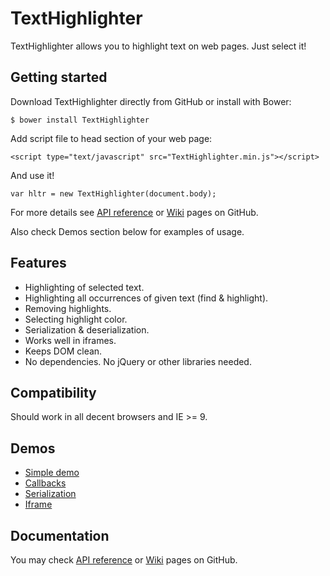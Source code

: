 # TextHighlighter

TextHighlighter allows you to highlight text on web pages. Just select it!

## Getting started

Download TextHighlighter directly from GitHub or install with Bower:

```
$ bower install TextHighlighter
```

Add script file to head section of your web page:

```
<script type="text/javascript" src="TextHighlighter.min.js"></script>
```

And use it!

```
var hltr = new TextHighlighter(document.body);
```

For more details see [API reference](http://mir3z.github.io/texthighlighter/doc/index.html) or 
[Wiki](https://github.com/mir3z/texthighlighter/wiki) pages on GitHub.

Also check Demos section below for examples of usage.

## Features

* Highlighting of selected text.
* Highlighting all occurrences of given text (find & highlight).
* Removing highlights.
* Selecting highlight color.
* Serialization & deserialization.
* Works well in iframes.
* Keeps DOM clean.
* No dependencies. No jQuery or other libraries needed.

## Compatibility

Should work in all decent browsers and IE >= 9.

## Demos

* [Simple demo](http://mir3z.github.io/texthighlighter/demos/simple.html)
* [Callbacks](http://mir3z.github.io/texthighlighter/demos/callbacks.html)
* [Serialization](http://mir3z.github.io/texthighlighter/demos/serialization.html)
* [Iframe](http://mir3z.github.io/texthighlighter/demos/iframe.html)

## Documentation
   
You may check [API reference](http://mir3z.github.io/texthighlighter/doc/index.html) or 
[Wiki](https://github.com/mir3z/texthighlighter/wiki) pages on GitHub.
